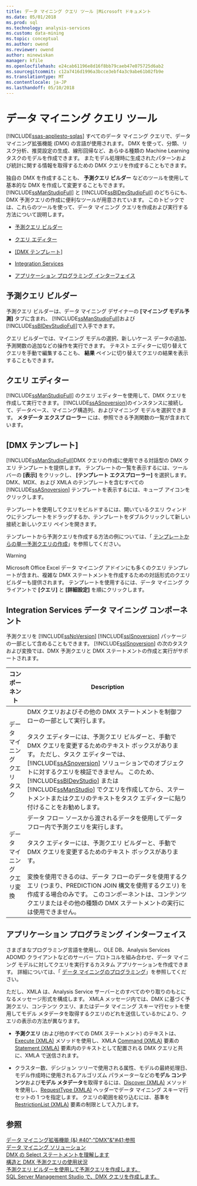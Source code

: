 ```yaml
---
title: データ マイニング クエリ ツール |Microsoft ドキュメント
ms.date: 05/01/2018
ms.prod: sql
ms.technology: analysis-services
ms.custom: data-mining
ms.topic: conceptual
ms.author: owend
ms.reviewer: owend
author: minewiskan
manager: kfile
ms.openlocfilehash: e24cab61196e8d16f8bb79caeb47e075725d6ab2
ms.sourcegitcommit: c12a7416d1996a3bcce3ebf4a3c9abe61b02fb9e
ms.translationtype: MT
ms.contentlocale: ja-JP
ms.lasthandoff: 05/10/2018
---
```

# <a name="data-mining-query-tools"></a>データ マイニング クエリ ツール
[!INCLUDE[ssas-appliesto-sqlas](../../includes/ssas-appliesto-sqlas.md)]
  すべてのデータ マイニング クエリで、データ マイニング拡張機能 (DMX) の言語が使用されます。 DMX を使って、分類、リスク分析、推奨設定の生成、線形回帰など、あらゆる種類の Machine Learning タスクのモデルを作成できます。 またモデル処理時に生成されたパターンおよび統計に関する情報を取得するための DMX クエリを作成することもできます。  
  
 独自の DMX を作成することも、 **予測クエリ ビルダー** などのツールを使用して基本的な DMX を作成して変更することもできます。 [!INCLUDE[ssManStudioFull](../../includes/ssmanstudiofull-md.md)] と [!INCLUDE[ssBIDevStudioFull](../../includes/ssbidevstudiofull-md.md)] のどちらにも、DMX 予測クエリの作成に便利なツールが用意されています。 このトピックでは、これらのツールを使って、データ マイニング クエリを作成および実行する方法について説明します。  
  
-   [予測クエリ ビルダー](#bkmk_Builder)  
  
-   [クエリ エディター](#bkmk_QueryEditor)  
  
-   [[DMX テンプレート]](#bkmk_Templates)  
  
-   [Integration Services](#bkmk_SSIS)  
  
-   [アプリケーション プログラミング インターフェイス](#bkmk_API)  
  
##  <a name="bkmk_Builder"></a> 予測クエリ ビルダー  
 予測クエリ ビルダーは、データ マイニング デザイナーの **[マイニング モデル予測]** タブに含まれ、 [!INCLUDE[ssManStudioFull](../../includes/ssmanstudiofull-md.md)]および [!INCLUDE[ssBIDevStudioFull](../../includes/ssbidevstudiofull-md.md)]で入手できます。  
  
 クエリ ビルダーでは、マイニング モデルの選択、新しいケース データの追加、予測関数の追加などの操作を実行できます。 テキスト エディターに切り替えてクエリを手動で編集することも、 **結果** ペインに切り替えてクエリの結果を表示することもできます。  
  
##  <a name="bkmk_QueryEditor"></a> クエリ エディター  
 [!INCLUDE[ssManStudioFull](../../includes/ssmanstudiofull-md.md)] のクエリ エディターを使用して、DMX クエリを作成して実行できます。 [!INCLUDE[ssASnoversion](../../includes/ssasnoversion-md.md)]のインスタンスに接続して、データベース、マイニング構造列、およびマイニング モデルを選択できます。 **メタデータ エクスプ ローラー** には、参照できる予測関数の一覧が含まれています。  
  
##  <a name="bkmk_Templates"></a> [DMX テンプレート]  
 [!INCLUDE[ssManStudioFull](../../includes/ssmanstudiofull-md.md)]DMX クエリの作成に使用できる対話型の DMX クエリ テンプレートを提供します。 テンプレートの一覧を表示するには、ツール バーの **[表示]** をクリックし、 **[テンプレート エクスプローラー]** を選択します。 DMX、MDX、および XMLA のテンプレートを含むすべての [!INCLUDE[ssASnoversion](../../includes/ssasnoversion-md.md)] テンプレートを表示するには、キューブ アイコンをクリックします。  
  
 テンプレートを使用してクエリをビルドするには、開いているクエリ ウィンドウにテンプレートをドラッグするか、テンプレートをダブルクリックして新しい接続と新しいクエリ ペインを開きます。  
  
 テンプレートから予測クエリを作成する方法の例については、「 [テンプレートからの単一予測クエリの作成](../../analysis-services/data-mining/create-a-singleton-prediction-query-from-a-template.md)」を参照してください。  
  
> [!WARNING]  
>  Microsoft Office Excel データ マイニング アドインにも多くのクエリ テンプレートが含まれ、複雑な DMX ステートメントを作成するための対話形式のクエリ ビルダーも提供されます。 テンプレートを使用するには、データ マイニング クライアントで **[クエリ]** と **[詳細設定]** を順にクリックします。  
  
##  <a name="bkmk_SSIS"></a> Integration Services データ マイニング コンポーネント  
 予測クエリを [!INCLUDE[ssNoVersion](../../includes/ssnoversion-md.md)] [!INCLUDE[ssISnoversion](../../includes/ssisnoversion-md.md)] パッケージの一部として含めることもできます。 [!INCLUDE[ssISnoversion](../../includes/ssisnoversion-md.md)] の次のタスクおよび変換では、DMX 予測クエリと DMX ステートメントの作成と実行がサポートされます。  
  
|コンポーネント|Description|  
|---------------|-----------------|  
|データ マイニング クエリ タスク|DMX クエリおよびその他の DMX ステートメントを制御フローの一部として実行します。<br /><br /> タスク エディターには、予測クエリ ビルダーと、手動で DMX クエリを変更するためのテキスト ボックスがあります。 ただし、タスク エディターでは、 [!INCLUDE[ssASnoversion](../../includes/ssasnoversion-md.md)] ソリューションでのオブジェクトに対するクエリを検証できません。 このため、 [!INCLUDE[ssBIDevStudio](../../includes/ssbidevstudio-md.md)] または [!INCLUDE[ssManStudio](../../includes/ssmanstudio-md.md)] でクエリを作成してから、ステートメントまたはクエリのテキストをタスク エディターに貼り付けることをお勧めします。|  
|データ マイニング クエリ変換|データ フロー ソースから渡されるデータを使用してデータ フロー内で予測クエリを実行します。<br /><br /> タスク エディターには、予測クエリ ビルダーと、手動で DMX クエリを変更するためのテキスト ボックスがあります。<br /><br /> 変換を使用できるのは、データ フローのデータを使用するクエリ (つまり、PREDICTION JOIN 構文を使用するクエリ) を作成する場合のみです。 このコンポーネントは、コンテンツ クエリまたはその他の種類の DMX ステートメントの実行には使用できません。|  
  
##  <a name="bkmk_API"></a> アプリケーション プログラミング インターフェイス  
 さまざまなプログラミング言語を使用し、OLE DB、Analysis Services ADOMD クライアントなどのサーバー プロトコルを組み合わせ、データ マイニング モデルに対してクエリを実行するカスタム アプリケーションを作成できます。 詳細については、「 [データ マイニングのプログラミング](../../analysis-services/data-mining-programming.md)」を参照してください。  
  
 ただし、XMLA は、Analysis Service サーバーとのすべてのやり取りのもとになるメッセージ形式を構成します。 XMLA メッセージ内では、DMX に基づく予測クエリ、コンテンツ クエリ、またはデータ マイニング スキーマ行セットを使用してモデル メタデータを取得するクエリのどれを送信しているかにより、クエリの表示の方法が異なります。  
  
-   **予測クエリ** (および他のすべての DMX ステートメント) のテキストは、[Execute (XMLA)](../../analysis-services/xmla/xml-elements-methods-execute.md) メソッドを使用し、XMLA [Command (XMLA)](../../analysis-services/xmla/xml-elements-properties/command-element-xmla.md) 要素の [Statement (XMLA)](../../analysis-services/xmla/xml-elements-commands/statement-element-xmla.md) 要素内のテキストとして配置される DMX クエリと共に、XMLA で送信されます。  
  
-   クラスター数、デシジョン ツリーで使用される属性、モデルの最終処理日、モデル作成時に使用されるアルゴリズム パラメーターなどの**モデル コンテンツ**および**モデル メタデータ**を取得するには、[Discover (XMLA)](../../analysis-services/xmla/xml-elements-methods-discover.md) メソッドを使用し、[RequestType (XMLA)](../../analysis-services/xmla/xml-elements-properties/requesttype-element-xmla.md) ヘッダーでデータ マイニング スキーマ行セットの 1 つを指定します。 クエリの範囲を絞り込むには、基準を [RestrictionList (XMLA)](../../analysis-services/xmla/xml-elements-properties/restrictionlist-element-xmla.md) 要素の制限として入力します。  
  
## <a name="see-also"></a>参照  
 [データ マイニング拡張機能 (&) #40";"DMX"&"#41;参照](../../dmx/data-mining-extensions-dmx-reference.md)   
 [データ マイニング ソリューション](../../analysis-services/data-mining/data-mining-solutions.md)   
 [DMX の Select ステートメントを理解します](../../dmx/understanding-the-dmx-select-statement.md)   
 [構造と DMX 予測クエリの使用状況](../../dmx/structure-and-usage-of-dmx-prediction-queries.md)   
 [予測クエリ ビルダーを使用して予測クエリを作成します。](../../analysis-services/data-mining/create-a-prediction-query-using-the-prediction-query-builder.md)   
 [SQL Server Management Studio で、DMX クエリを作成します。](../../analysis-services/data-mining/create-a-dmx-query-in-sql-server-management-studio.md)  
  
  

